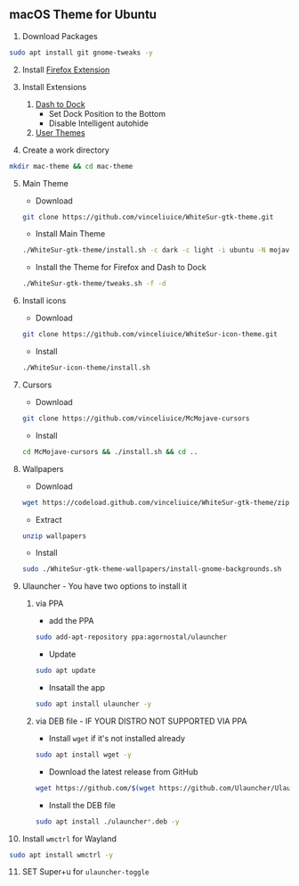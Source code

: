 ## macOS Theme for Ubuntu

1. Download Packages
```bash
sudo apt install git gnome-tweaks -y
```

2. Install [Firefox Extension](https://extensions.gnome.org)

3. Install Extensions
	1. [Dash to Dock](https://extensions.gnome.org/extension/307/dash-to-dock)
		- Set Dock Position to the Bottom
		- Disable Intelligent autohide
	2. [User Themes](https://extensions.gnome.org/extension/19/user-themes)

4. Create a work directory

```bash
mkdir mac-theme && cd mac-theme
```

5. Main Theme
	- Download
	```bash
	git clone https://github.com/vinceliuice/WhiteSur-gtk-theme.git
	```
	- Install Main Theme
	```bash
	./WhiteSur-gtk-theme/install.sh -c dark -c light -i ubuntu -N mojave
	```
	- Install the Theme for Firefox and Dash to Dock
	```bash
	./WhiteSur-gtk-theme/tweaks.sh -f -d
	```

6. Install icons 
	- Download
	```bash
	git clone https://github.com/vinceliuice/WhiteSur-icon-theme.git
	```
	- Install
	```bash
	./WhiteSur-icon-theme/install.sh
	```

7. Cursors 
	- Download
	```bash
	git clone https://github.com/vinceliuice/McMojave-cursors
	```
	- Install
	```bash
	cd McMojave-cursors && ./install.sh && cd ..
	```

8. Wallpapers
	- Download
	```bash
	wget https://codeload.github.com/vinceliuice/WhiteSur-gtk-theme/zip/wallpapers
	```
	- Extract
	```bash
	unzip wallpapers
	```
	- Install
	```bash
	sudo ./WhiteSur-gtk-theme-wallpapers/install-gnome-backgrounds.sh
	```

9. Ulauncher - You have two options to install it

	1. via PPA
		- add the PPA
		```bash
		sudo add-apt-repository ppa:agornostal/ulauncher
		```
		- Update
		```bash
		sudo apt update
		```
		- Insatall the app
		```bash
		sudo apt install ulauncher -y
		```
  
	2. via DEB file - IF YOUR DISTRO NOT SUPPORTED VIA PPA  
		- Install `wget` if it's not installed already
		```bash
		sudo apt install wget -y
		```
		- Download the latest release from GitHub
		```bash
		wget https://github.com/$(wget https://github.com/Ulauncher/Ulauncher/releases/latest -O - | egrep '/.*/.*/.*deb' -o)
		```
		- Install the DEB file
		```bash
		sudo apt install ./ulauncher*.deb -y
		```

10. Install `wmctrl` for Wayland 
```bash
sudo apt install wmctrl -y
```

11. SET Super+u for `ulauncher-toggle`
